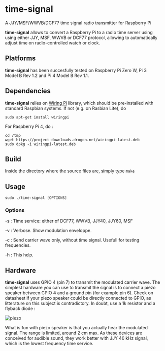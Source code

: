 # time-signal
A JJY/MSF/WWVB/DCF77 time signal radio transmitter for Raspberry Pi

**time-signal** allows to convert a Raspberry Pi to a radio time server using using either JJY, MSF, WWVB or DCF77 protocol, allowing to automatically adjust time on radio-controlled watch or clock. 

## Platforms

**time-signal** has been succesfully tested on Raspberry Pi Zero W, Pi 3 Model B Rev 1.2 and Pi 4 Model B Rev 1.1.

## Dependencies

**time-signal** relies on [Wiring Pi](http://wiringpi.com/) library, which should be pre-installed with standard Raspbian systems. If not (e.g. on Rasbian Lite), do

```
sudo apt-get install wiringpi
```

For Raspberry Pi 4, do :

```
cd /tmp
wget https://project-downloads.drogon.net/wiringpi-latest.deb
sudo dpkg -i wiringpi-latest.deb
```

## Build

Inside the directory where the source files are, simply type `make`

## Usage

```
sudo ./time-signal [OPTIONS]
```
### Options

-s <service> :  Time service: either of DCF77, WWVB, JJY40, JJY60, MSF

-v : Verbose. Show modulation enveloppe.

-c : Send carrier wave only, without time signal. Usefull for testing frequencies.

-h : This help.

## Hardware

**time-signal** uses GPIO 4 (pin 7) to transmit the modulated carrier wave. The simplest hardware you can use to transmit the signal is to connect a piezo speaker between GPIO 4 and a ground pin (for example pin 6). Check on datasheet if your piezo speaker could be directly connected to GPIO, as litterature on this subject is contradictory. In doubt, use a 1k resistor and a flyback diode :

![piezo](https://github.com/harlock974/time-signal/assets/6268242/820dd309-eb45-47b9-a837-682d7d1adbf2)

What is fun with piezo speaker is that you actually hear the modulated signal. The range is limited, around 2 cm max. As these devices are conceived for audible sound, they work better with JJY 40 kHz signal, which is the lowest frequency time service.
